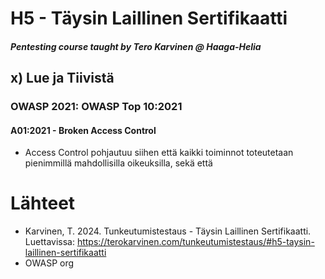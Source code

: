 # H5 - Täysin Laillinen Sertifikaatti
##### Pentesting course taught by Tero Karvinen @ Haaga-Helia

## x) Lue ja Tiivistä
### OWASP 2021: OWASP Top 10:2021
#### A01:2021 - Broken Access Control
- Access Control pohjautuu siihen että kaikki toiminnot toteutetaan pienimmillä mahdollisilla oikeuksilla, sekä että 

# Lähteet
- Karvinen, T. 2024. Tunkeutumistestaus - Täysin Laillinen Sertifikaatti. Luettavissa: https://terokarvinen.com/tunkeutumistestaus/#h5-taysin-laillinen-sertifikaatti
- OWASP org
